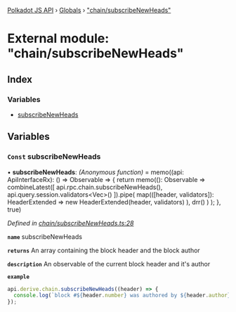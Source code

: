 [Polkadot JS API](../README.md) › [Globals](../globals.md) › ["chain/subscribeNewHeads"](_chain_subscribenewheads_.md)

# External module: "chain/subscribeNewHeads"

## Index

### Variables

* [subscribeNewHeads](_chain_subscribenewheads_.md#const-subscribenewheads)

## Variables

### `Const` subscribeNewHeads

• **subscribeNewHeads**: *(Anonymous function)* =  memo((api: ApiInterfaceRx): () => Observable<HeaderExtended> => {
  return memo((): Observable<HeaderExtended> =>
    combineLatest([
      api.rpc.chain.subscribeNewHeads(),
      api.query.session.validators<Vec<AccountId>>()
    ]).pipe(
      map(([header, validators]): HeaderExtended =>
        new HeaderExtended(header, validators)
      ),
      drr()
    )
  );
}, true)

*Defined in [chain/subscribeNewHeads.ts:28](https://github.com/polkadot-js/api/blob/8d3cb72189/packages/api-derive/src/chain/subscribeNewHeads.ts#L28)*

**`name`** subscribeNewHeads

**`returns`** An array containing the block header and the block author

**`description`** An observable of the current block header and it's author

**`example`** 
<BR>

```javascript
api.derive.chain.subscribeNewHeads((header) => {
  console.log(`block #${header.number} was authored by ${header.author}`);
});
```
